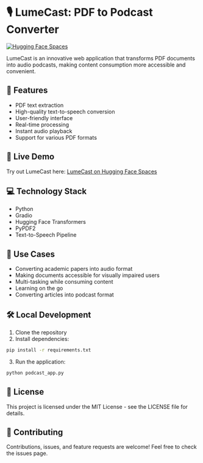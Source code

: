 # 🎙️ LumeCast: PDF to Podcast Converter

[![Hugging Face Spaces](https://img.shields.io/badge/%F0%9F%A4%97%20Hugging%20Face-Spaces-blue)](https://huggingface.co/spaces/tmleyncodes/LumeCast)

LumeCast is an innovative web application that transforms PDF documents into audio podcasts, making content consumption more accessible and convenient.

## 🌟 Features

- PDF text extraction
- High-quality text-to-speech conversion
- User-friendly interface
- Real-time processing
- Instant audio playback
- Support for various PDF formats

## 🚀 Live Demo

Try out LumeCast here: [LumeCast on Hugging Face Spaces](https://huggingface.co/spaces/tmleyncodes/LumeCast)

## 💻 Technology Stack

- Python
- Gradio
- Hugging Face Transformers
- PyPDF2
- Text-to-Speech Pipeline

## 🎯 Use Cases

- Converting academic papers into audio format
- Making documents accessible for visually impaired users
- Multi-tasking while consuming content
- Learning on the go
- Converting articles into podcast format

## 🛠️ Local Development

1. Clone the repository
2. Install dependencies:
```bash
pip install -r requirements.txt
```
3. Run the application:
```bash
python podcast_app.py
```

## 📝 License

This project is licensed under the MIT License - see the LICENSE file for details.

## 🤝 Contributing

Contributions, issues, and feature requests are welcome! Feel free to check the issues page.